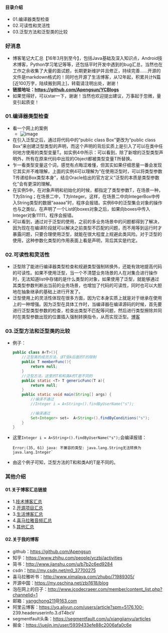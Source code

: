 #### 目录介绍
- 01.编译器类型检查
- 02.可读性和灵活性
- 03.泛型方法和泛型类的比较


### 好消息
- 博客笔记大汇总【16年3月到至今】，包括Java基础及深入知识点，Android技术博客，Python学习笔记等等，还包括平时开发中遇到的bug汇总，当然也在工作之余收集了大量的面试题，长期更新维护并且修正，持续完善……开源的文件是markdown格式的！同时也开源了生活博客，从12年起，积累共计N篇[近100万字，陆续搬到网上]，转载请注明出处，谢谢！
- **链接地址：https://github.com/Apengsun/YCBlogs**
- 如果觉得好，可以star一下，谢谢！当然也欢迎提出建议，万事起于忽微，量变引起质变！


### 01.编译器类型检查
* 看一个网上的案例
    - ![image](https://upload-images.jianshu.io/upload_images/4432347-b5e6e5cfa996fc1f.png?imageMogr2/auto-orient/strip%7CimageView2/2/w/1240)
* 在引入泛型之后，通过将代码中的“public class Box”更改为“public class Box<T>”来创建泛型类型的声明，而这个声明的背后实质上是引入了可以在类中任何地方使用的类型变量T。如实例4中所示：可以看到，除了新增的泛型类型声明<T>外，所有在原来代码中出现的Object都被类型变量T所替换。
* 乍一看类型变量这个词，感觉有点晦涩难懂，但其实如果仔细思量一番会发现它其实并不难理解，上面的实例4可以理解为“在使用泛型时，可以将类型参数T传递给Box类型本身”，结合Oracle给出的官方定义“泛型的本质是类型参数化”会有更深的理解。
* 在实例5中，在对象声明和初始化的时候，都指定了类型参数T，在场景一种，T为String；在场景二中，T为Integer。这样，在场景二中向IntegerBox中传入String类型的数据“aaaaa”时，程序会报错。实例6中的泛型集合对象的操作也与之类似，在声明了一个List<String>的boxes对象之后，如果向boxes中传入Integer对象11111，程序会报错。
* 可以看到，通过对于泛型的使用，之前的多业务场景中的问题都得到了解决，因为现在在编译阶段就可以解决之前类型不匹配的问题，而不用等到运行时才暴露问题，只要合理使用泛型，就能在很大程度上规避此类风险。对于泛型的使用，这种参数化类型的作用表面上看是声明，背后其实是约定。


### 02.可读性和灵活性
* 泛型除了能进行编译器类型检查和规避类型强制转换外，还能有效地提高代码的可读性。如果不使用泛型，当一个不清楚业务场景的人在对集合进行操作时，无法知道list中存储的是什么类型的对象，如果使用了泛型，就能够通过其类型参数判断出当前的业务场景，也增加了代码的可读性，同时也可以大胆地在抽象继承的基础上进行开发了。
* 泛型使用上的灵活性体现在很多方面，因为它本身实质上就是对于继承在使用上的一种增强。因为泛型在具体工作时，当编译器在编译源码的时候，首先要进行泛型类型参数的检查，检查出类型不匹配等问题，然后进行类型擦除并同时在类型参数出现的位置插入强制转换指令，从而实现泛型。[博客](https://github.com/Apengsun/YCBlogs)



### 03.泛型方法和泛型类的比较
- 例子：
    ```java
    public class A<T>(){
        //泛型类的成员方法，该T受A后面的T的限制
        public T memberFunc(){
            return null;
        }
        //泛型方法，这里的T和和类A的T是不同的
        public static <T> T genericFunc(T a){
            return null;
        }
        public static void main(String[] args) {
            //编译不通过
            //Integer i = A<String>().findByUserName("s");
            
            //编译通过
            Set<Integer> set=  A<String>().findByConditions("s");
        }
    }
    ```
- 这里`Integer i = A<String>().findByUserName("s");`会编译报错：
    ```
    Error:(35, 61) java: 不兼容的类型: java.lang.String无法转换为java.lang.Integer`
    ```
- 由这个例子可知，泛型方法的T和和类A的T是不同的。








### 其他介绍
#### 01.关于博客汇总链接
- 1.[技术博客汇总](https://www.jianshu.com/p/614cb839182c)
- 2.[开源项目汇总](https://blog.csdn.net/m0_37700275/article/details/80863574)
- 3.[生活博客汇总](https://blog.csdn.net/m0_37700275/article/details/79832978)
- 4.[喜马拉雅音频汇总](https://www.jianshu.com/p/f665de16d1eb)
- 5.[其他汇总](https://www.jianshu.com/p/53017c3fc75d)



#### 02.关于我的博客
- github：https://github.com/Apengsun
- 知乎：https://www.zhihu.com/people/yczbj/activities
- 简书：http://www.jianshu.com/u/b7b2c6ed9284
- csdn：http://my.csdn.net/m0_37700275
- 喜马拉雅听书：http://www.ximalaya.com/zhubo/71989305/
- 开源中国：https://my.oschina.net/zbj1618/blog
- 泡在网上的日子：http://www.jcodecraeer.com/member/content_list.php?channelid=1
- 邮箱：yangchong211@163.com
- 阿里云博客：https://yq.aliyun.com/users/article?spm=5176.100- 239.headeruserinfo.3.dT4bcV
- segmentfault头条：https://segmentfault.com/u/xiangjianyu/articles
- 掘金：https://juejin.im/user/5939433efe88c2006afa0c6e







